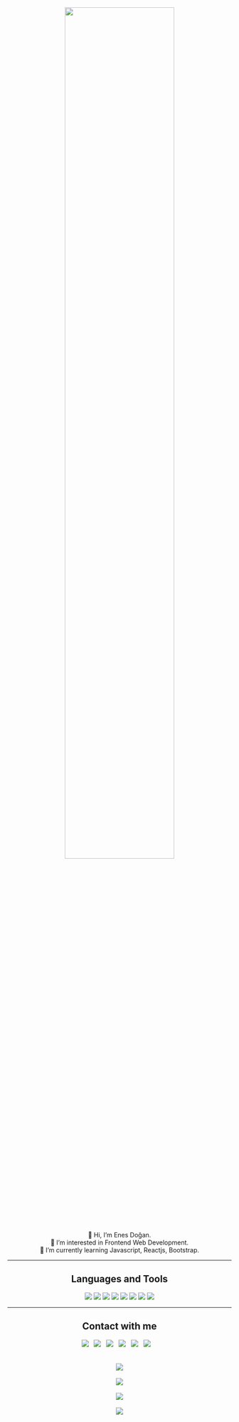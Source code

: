 <div align="center"><img src="https://user-images.githubusercontent.com/86846812/180318755-45839662-3ec7-426c-81a5-060732070987.jpg" width="70%" /></div><br/>

<div align="center">
 👋 Hi, I’m Enes Doğan.<br/>
 👀 I’m interested in Frontend Web Development.<br/>
 🌱 I’m currently learning Javascript, Reactjs, Bootstrap.<br/>
  </div>
<hr>

<!-- languages and tools -->
<div align="center">
<h2>Languages and Tools</h2>
<img src="https://img.shields.io/badge/javascript-%23323330.svg?style=for-the-badge&logo=javascript&logoColor=%23F7DF1E"/>
<img src="https://img.shields.io/badge/java-%23ED8B00.svg?style=for-the-badge&logo=java&logoColor=white"/>
<img src="https://img.shields.io/badge/css3-%231572B6.svg?style=for-the-badge&logo=css3&logoColor=white"/>
<img src ="https://img.shields.io/badge/bootstrap-%23563D7C.svg?style=for-the-badge&logo=bootstrap&logoColor=white"/>
<img src="https://img.shields.io/badge/html5-%23E34F26.svg?style=for-the-badge&logo=html5&logoColor=white"/>
<img src="https://img.shields.io/badge/git-%23F05033.svg?style=for-the-badge&logo=git&logoColor=white"/>
<img src="https://img.shields.io/badge/Visual%20Studio%20Code-0078d7.svg?style=for-the-badge&logo=visual-studio-code&logoColor=white"/>
<img src="https://img.shields.io/badge/IntelliJIDEA-000000.svg?style=for-the-badge&logo=intellij-idea&logoColor=white"/>
</div>
<hr>

<!-- social -->
<div align="center">
  <h2 align="center">Contact with me</h2>
  <a target="_blank"href="https://www.linkedin.com/in/doganenes/"><img src="https://img.shields.io/badge/linkedin-%230077B5.svg?&style=for-the-badge&logo=linkedin&logoColor=white" /></a>&nbsp;&nbsp;
  <a target="_blank"href="https://www.hackerrank.com/enesdgn"><img src="https://img.shields.io/badge/-Hackerrank-2EC866?style=for-the-badge&logo=HackerRank&logoColor=white"/></a>&nbsp;&nbsp;
  <a target="_blank"href="https://stackoverflow.com/users/16469814/enes-dogan"><img src="https://img.shields.io/badge/-Stackoverflow-FE7A16?style=for-the-badge&logo=stack-overflow&logoColor=white" /></a>&nbsp;&nbsp;
  <a target="_blank"href="https://codepen.io/enesdogan"><img src="https://img.shields.io/badge/CodePen-gray?style=for-the-badge&logo=codepen&logoColor=black" /></a>&nbsp;&nbsp;
  <a target="_blank"href="https://enesdogan99.medium.com/"><img src="https://img.shields.io/badge/Medium-12100E?style=for-the-badge&logo=medium&logoColor=white" /></a>&nbsp;&nbsp;
  <a href="mailto:enesdogandigital@gmail.com?subject=Hello%20Ileri,%20From%20Github"><img src="https://img.shields.io/badge/gmail-%23D14836.svg?&style=for-the-badge&logo=gmail&logoColor=white" /></a>&nbsp;&nbsp;&nbsp;&nbsp;
</div><br/><br/>

<!-- stats -->
<div align="center">
<img src="https://github-readme-stats.vercel.app/api/top-langs/?username=doganenes&layout=compact&theme=dark"><br/><br/>
<img src="https://github-readme-streak-stats.herokuapp.com/?user=doganenes&theme=dark&hide_border=true"><br/><br/>
<img src="https://github-readme-stats.vercel.app/api?username=doganenes&theme=dark"><br/><br/>
<img src="https://github-profile-trophy.vercel.app/?username=doganenes&theme=onedark&no-frame=false&no-bg=false&margin-w=4">
</div>

<!---
doganenes/doganenes is a ✨ special ✨ repository because its `README.md` (this file) appears on your GitHub profile.
You can click the Preview link to take a look at your changes.
--->
